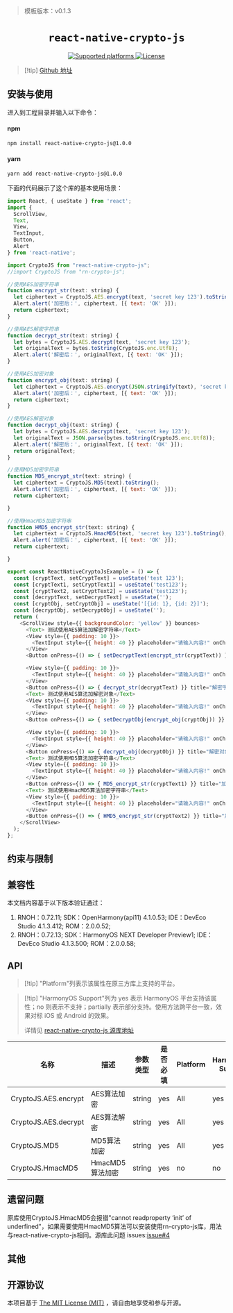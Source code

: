 > 模板版本：v0.1.3

<p align="center">
  <h1 align="center"> <code>react-native-crypto-js</code> </h1>
</p>
<p align="center">
    <a href="https://github.com/imchintan/react-native-crypto-js/blob/master/README.md">
        <img src="https://img.shields.io/badge/platforms-android%20%7C%20ios%20%7C%20harmony%20-lightgrey.svg" alt="Supported platforms" />
    </a>
    <a href="https://github.com/imchintan/react-native-crypto-js/blob/master/LICENSE">
        <img src="https://img.shields.io/badge/license-MIT-green.svg" alt="License" />
    </a>
</p>

> [!tip] [Github 地址](https://github.com/imchintan/react-native-crypto-js)

## 安装与使用

进入到工程目录并输入以下命令：

<!-- tabs:start -->

#### **npm**

```bash
npm install react-native-crypto-js@1.0.0
```

#### **yarn**

```bash
yarn add react-native-crypto-js@1.0.0
```

<!-- tabs:end -->

下面的代码展示了这个库的基本使用场景：

```js
import React, { useState } from 'react';
import {
  ScrollView,
  Text,
  View,
  TextInput,
  Button,
  Alert
} from 'react-native';

import CryptoJS from "react-native-crypto-js";
//import CryptoJS from "rn-crypto-js";

//使用AES加密字符串
function encrypt_str(text: string) {
  let ciphertext = CryptoJS.AES.encrypt(text, 'secret key 123').toString();
  Alert.alert('加密后：', ciphertext, [{ text: 'OK' }]);
  return ciphertext;
}

//使用AES解密字符串
function decrypt_str(text: string) {
  let bytes = CryptoJS.AES.decrypt(text, 'secret key 123');
  let originalText = bytes.toString(CryptoJS.enc.Utf8);
  Alert.alert('解密后：', originalText, [{ text: 'OK' }]);
}

//使用AES加密对象
function encrypt_obj(text: string) {
  let ciphertext = CryptoJS.AES.encrypt(JSON.stringify(text), 'secret key 123').toString();
  Alert.alert('加密后：', ciphertext, [{ text: 'OK' }]);
  return ciphertext;
}

//使用AES解密对象
function decrypt_obj(text: string) {
  let bytes = CryptoJS.AES.decrypt(text, 'secret key 123');
  let originalText = JSON.parse(bytes.toString(CryptoJS.enc.Utf8));
  Alert.alert('解密后：', originalText, [{ text: 'OK' }]);
  return originalText;
}

//使用MD5加密字符串
function MD5_encrypt_str(text: string) {
  let ciphertext = CryptoJS.MD5(text).toString();
  Alert.alert('加密后：', ciphertext, [{ text: 'OK' }]);
  return ciphertext;

}

//使用HmacMD5加密字符串
function HMD5_encrypt_str(text: string) {
  let ciphertext = CryptoJS.HmacMD5(text, 'secret key 123').toString();
  Alert.alert('加密后：', ciphertext, [{ text: 'OK' }]);
  return ciphertext;

}

export const ReactNativeCryptoJsExample = () => {
  const [cryptText, setCryptText] = useState('test 123');
  const [cryptText1, setCryptText1] = useState('test123');
  const [cryptText2, setCryptText2] = useState('test123');
  const [decryptText, setDecryptText] = useState('');
  const [cryptObj, setCryptObj] = useState('[{id: 1}, {id: 2}]');
  const [decryptObj, setDecryptObj] = useState('');
  return (
    <ScrollView style={{ backgroundColor: 'yellow' }} bounces>
      <Text> 测试使用AES算法加解密字符串</Text>
      <View style={{ padding: 10 }}>
        <TextInput style={{ height: 40 }} placeholder="请输入内容!" onChangeText={(cryptText: React.SetStateAction<string>) => setCryptText(cryptText)} defaultValue={cryptText} />
      </View>
      <Button onPress={() => { setDecryptText(encrypt_str(cryptText)) }} title="加密字符串" />

      <View style={{ padding: 10 }}>
        <TextInput style={{ height: 40 }} placeholder="请输入内容!" onChangeText={(decryptText: React.SetStateAction<string>) => setDecryptText(decryptText)} defaultValue={decryptText} />
      </View>
      <Button onPress={() => { decrypt_str(decryptText) }} title="解密字符串" />
      <Text> 测试使用AES算法加解密对象</Text>
      <View style={{ padding: 10 }}>
        <TextInput style={{ height: 40 }} placeholder="请输入内容!" onChangeText={(cryptObj: React.SetStateAction<string>) => setCryptObj(cryptObj)} defaultValue={cryptObj} />
      </View>
      <Button onPress={() => { setDecryptObj(encrypt_obj(cryptObj)) }} title="加密对象" />

      <View style={{ padding: 10 }}>
        <TextInput style={{ height: 40 }} placeholder="请输入内容!" onChangeText={(decryptObj: React.SetStateAction<string>) => setDecryptObj(decryptObj)} defaultValue={decryptObj} />
      </View>
      <Button onPress={() => { decrypt_obj(decryptObj) }} title="解密对象" />
      <Text> 测试使用MD5算法加密字符串</Text>
      <View style={{ padding: 10 }}>
        <TextInput style={{ height: 40 }} placeholder="请输入内容!" onChangeText={(cryptText1: React.SetStateAction<string>) => setCryptText1(cryptText1)} defaultValue={cryptText1} />
      </View>
      <Button onPress={() => { MD5_encrypt_str(cryptText1) }} title="加密" />
      <Text> 测试使用HmacMD5算法加密字符串</Text>
      <View style={{ padding: 10 }}>
        <TextInput style={{ height: 40 }} placeholder="请输入内容!" onChangeText={(cryptText2: React.SetStateAction<string>) => setCryptText2(cryptText2)} defaultValue={cryptText2} />
      </View>
      <Button onPress={() => { HMD5_encrypt_str(cryptText2) }} title="加密" />
    </ScrollView>
  );
};
```

## 约束与限制

## 兼容性

本文档内容基于以下版本验证通过：

1. RNOH：0.72.11; SDK：OpenHarmony(api11) 4.1.0.53; IDE：DevEco Studio 4.1.3.412; ROM：2.0.0.52;
2. RNOH：0.72.13; SDK：HarmonyOS NEXT Developer Preview1; IDE：DevEco Studio 4.1.3.500; ROM：2.0.0.58;

## API

> [!tip] "Platform"列表示该属性在原三方库上支持的平台。

> [!tip] "HarmonyOS Support"列为 yes 表示 HarmonyOS 平台支持该属性；no 则表示不支持；partially 表示部分支持。使用方法跨平台一致，效果对标 iOS 或 Android 的效果。
>
> 详情见 [react-native-crypto-js 源库地址](https://github.com/imchintan/react-native-crypto-js/blob/master/README.md)

| 名称                 | 描述            | 参数类型 | 是否必填 | Platform | HarmonyOS Support |
| -------------------- | --------------- | -------- | -------- | -------- | ----------------- |
| CryptoJS.AES.encrypt | AES算法加密     | string   | yes      | All      | yes               |
| CryptoJS.AES.decrypt | AES算法解密     | string   | yes      | All      | yes               |
| CryptoJS.MD5         | MD5算法加密     | string   | yes      | All      | yes               |
| CryptoJS.HmacMD5     | HmacMD5算法加密 | string   | yes      | no       | no                |

## 遗留问题

原库使用CryptoJS.HmacMD5会报错"cannot readproperty ‘init’ of underfined"，如果需要使用HmacMD5算法可以安装使用rn-crypto-js库，用法与react-native-crypto-js相同。源库此问题 issues:[issue#4](https://github.com/imchintan/react-native-crypto-js/issues/3)

## 其他

## 开源协议

本项目基于 [The MIT License (MIT)](https://github.com/imchintan/react-native-crypto-js/blob/master/LICENSE) ，请自由地享受和参与开源。
